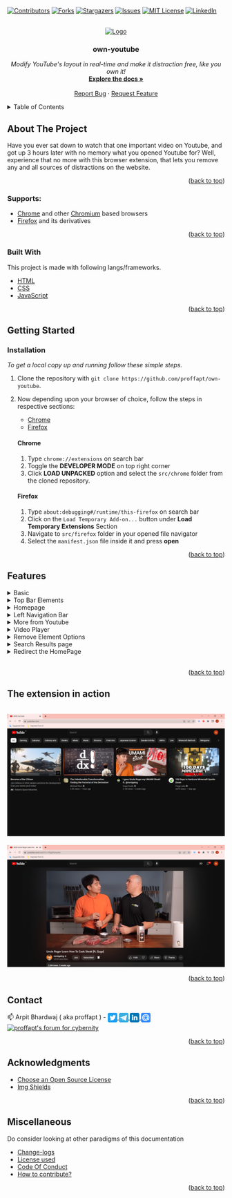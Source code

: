 <div id="top"></div>

<!-- PROJECT SHIELDS -->
<!-- https://www.markdownguide.org/basic-syntax/#reference-style-links-->
[![Contributors][contributors-shield]][contributors-url]
[![Forks][forks-shield]][forks-url]
[![Stargazers][stars-shield]][stars-url]
[![Issues][issues-shield]][issues-url]
[![MIT License][license-shield]][license-url]
[![LinkedIn][linkedin-shield]][linkedin-url]


<!-- PROJECT LOGO -->
<br />
<div align="center">
  <a href="https://github.com/proffapt/own-youtube">
    <img src="images/logo.png" alt="Logo" width="100" height="100">
  </a>
  
  <h3 align="center">own-youtube</h3>

  <p align="center">
    <i>Modify YouTube's layout in real-time and make it distraction free, like you own it!</i>
    <br />
    <a href="https://github.com/proffapt/own-youtube"><strong>Explore the docs »</strong></a>
    <br />
    <br />
    <a href="https://github.com/proffapt/own-youtube/issues">Report Bug</a>
    ·
    <a href="https://github.com/proffapt/own-youtube/issues">Request Feature</a>
  </p>
</div>


<!-- TABLE OF CONTENTS -->
<details>
  <summary>Table of Contents</summary>
  <ol>
    <li>
      <a href="#about-the-project">About The Project</a>
      <ul>
        <li><a href="#supports">Supports</a></li>
        <li><a href="#built-with">Built With</a></li>
      </ul>
    </li>
    <li>
      <a href="#getting-started">Getting Started</a>
      <ul>
        <li><a href="#installation">Installation</a></li>
			<ul>
				<li><a href="#chrome">Chrome</a></li>
				<li><a href="#firefox">Firefox</a></li>
			</ul>
      </ul>
    </li>
    <li><a href="#features">Features</a>
      <ul>
        <li><a href="#basic">Basic</a></li>
        <li><a href="#topbar">Top Bar Elements</a></li>
        <li><a href="#homepage">Homepage</a></li>
        <li><a href="#leftbar">Left Navigation Bar</a></li>
        <li><a href="#moreyt">More from Youtube</a></li>
        <li><a href="#videoply">Video Player</a></li>
        <li><a href="#remelem">Remove Element Options</a></li>
        <li><a href="#searchres">Search Results</a></li>
      </ul>
    </li>
    <li><a href="#screenshots">Extension in Action</a></li>
    <li><a href="#contact">Contact</a></li>
    <li><a href="#acknowledgments">Acknowledgments</a></li>
    <li><a href="#miscellaneous">Miscellaneous</a></li>    
  </ol>
</details>


<!-- ABOUT THE PROJECT -->
## About The Project

Have you ever sat down to watch that one important video on Youtube, and got up 3 hours later with no memory what you opened Youtube for? Well, experience that no more with this browser extension, that lets you remove any and all sources of distractions on the website.

<p align="right">(<a href="#top">back to top</a>)</p>

<div id="supports"></div>

### Supports:

* [Chrome](https://www.google.com/chrome/index.html) and other [Chromium](https://www.chromium.org/getting-involved/download-chromium/) based browsers
* [Firefox](https://www.mozilla.org/en-US/firefox/new/) and its derivatives

<p align="right">(<a href="#top">back to top</a>)</p>

### Built With

This project is made with following langs/frameworks.
* [HTML](https://en.wikipedia.org/wiki/HTML)
* [CSS](https://www.w3.org/Style/CSS/Overview.en.html)
* [JavaScript](https://www.javascript.com/)

<p align="right">(<a href="#top">back to top</a>)</p>


<!-- GETTING STARTED -->
## Getting Started

### Installation

_To get a local copy up and running follow these simple steps._

1. Clone the repository with `git clone https://github.com/proffapt/own-youtube`.
2. Now depending upon your browser of choice, follow the steps in respective sections:

	- [Chrome](#chrome)
	- [Firefox](#firefox)

	#### Chrome

	1. Type `chrome://extensions` on search bar
	2. Toggle the **DEVELOPER MODE** on top right corner
	3. Click **LOAD UNPACKED** option and select the `src/chrome` folder from the cloned repository.

	#### Firefox
	
	1. Type `about:debugging#/runtime/this-firefox` on search bar
	2. Click on the `Load Temporary Add-on...` button under **Load Temporary Extensions** Section
	3. Navigate to `src/firefox` folder in your opened file navigator
	4. Select the `manifest.json` file inside it and press **open**


<p align="right">(<a href="#top">back to top</a>)</p>

## Features


<details>
<summary>
Basic
</summary>

- **Home Page** : Hide the entire Home Page
- **Side Bar** : Hide the Side Bar (when watching a video)
- **End of Video** : Hide the video reccomendations that appear at the end of a video
<div id="topbar"></div><p align="right">(<a href="#Features">back to Features</a>)</p>

</details>
<details>
<summary>
 Top Bar Elements
</summary>

- **Youtube Apps and Create**
- **Notifications**
- **Avatar** : Hide your user profile logo (links to settings)
<p align="right">(<a href="#Features">back to Features</a>)</p>

</details>
<details>
<summary>
 Homepage
</summary>

- **All but First row** : Hides all the video thumbnaikls except the Featuresmost row
- **Infinite Scroll** : Limits your number of video reccomendations on the Home Page
- **Extra Rows** : Hides extras like shorts, trending, etc.
<div id="leftbar"></div><p align="right">(<a href="#Features">back to Features</a>)</p>

</details>
<details>
<summary>
 Left Navigation Bar
</summary>

- **Complete Bar** : Completely removes the left navigation bar
- **Logo link** : Makes the logo not clickable (to link to the homepage)
- **Home**
- **Explore**
- **Shorts**
- **Subscriptions**
- **Library**
- **History**
- **Your Videos**
- **Watch Later**
- **Liked Videos**
- **Subscriptions Pane** : The actual list of subscribed channels
<div id="moreyt"></div><p align="right">(<a href="#Features">back to Features</a>)</p>

</details>
<details>
<summary>
 More from Youtube
</summary>

- **Premium**
- **Films**
- **Trending**
- **Gaming**
- **Live**
- **Fashion**
- **Learning**
- **Sports**
- **Creator Studio**
- **YouTube Music**
- **YouTube Kids**
- **Footer Pane**
<div id="videoply"></div><p align="right">(<a href="#Features">back to Features</a>)</p>

</details>
<details>
<summary>
 Video Player
</summary>

- **Remove Ads** : Play Ads at 5x and auto-skip
- **Center Content** : Remove the left and right panes, and center the video player
- **Disable AuFeatureslay**
- **Redirect Shorts** : Play shorts in the normal video player
<div id="remelem"></div><p align="right">(<a href="#Features">back to Features</a>)</p>

</details>
<details>
<summary>
 Remove Element Options
</summary>

- **In-video info cards**
- **Play-next button**
- **Menu buttons** : Remove the Like, Dislike, Share, etc
- **Comments**
- **ChatLive-Streaming** : Remove the Live Stream chat
- **More videos (embedded player)** : Remove the video reccommendations that appear when paused
<div id="searchres"></div><p align="right">(<a href="#Features">back to Features</a>)</p>

</details>
<details>
<summary>
 Search Results page
</summary>

- **Extra results** : Remove extra 'For You' 'Also Watch' results
- **Shorts results**
- **Thumbnail slideshow** : Don't play the preview of video upon hovering on thumbnail

<p align="right">(<a href="#Features">back to Features</a>)</p>

</details>
<details>
<summary>
 Redirect the HomePage
</summary>

&nbsp;&nbsp;&nbsp;&nbsp;&nbsp;&nbsp;Redirect where clicking the Youtube Logo takes you
<p align="right">(<a href="#Features">back to Features</a>)</p>
</details>

<br>

<p align="right">(<a href="#top">back to top</a>)</p>

## The extension in action
<br>

<div align="center" id="screenshots">
<img src="images/homepage.png" alt="Distraction free homepage" width="700"></img>
</div>
<br>
<div align="center">
<img src="images/centered-video-player1.png" alt="Centered video player" width="700"></img>
</div>
<p align="right">(<a href="#top">back to top</a>)</p>



<!-- CONTACT -->
## Contact

<p>
📫 Arpit Bhardwaj ( aka proffapt ) -   

<a href="https://twitter.com/proffapt">
  <img align="center" alt="proffapt's Twitter " width="22px" src="https://raw.githubusercontent.com/edent/SuperTinyIcons/master/images/svg/twitter.svg" />
</a>
<a href="https://t.me/proffapt">
  <img align="center" alt="proffapt's Telegram" width="22px" src="https://raw.githubusercontent.com/edent/SuperTinyIcons/master/images/svg/telegram.svg" />
</a>
<a href="https://www.linkedin.com/in/proffapt/">
  <img align="center" alt="proffapt's LinkedIn" width="22px" src="https://raw.githubusercontent.com/edent/SuperTinyIcons/master/images/svg/linkedin.svg" />
</a> 
<a href="mailto:proffapt@pm.me">
  <img align="center" alt="proffapt's mail" width="22px" src="https://raw.githubusercontent.com/edent/SuperTinyIcons/master/images/svg/mail.svg" />
</a> 
<a href="https://cybernity.group">
  <img align="center" alt="proffapt's forum for cybernity" width="22px" src="https://cybernity.group/uploads/default/original/1X/a8338f86bbbedd39701c85d5f32cf3d817c04c27.png" />
</a> 
</p>

<p align="right">(<a href="#top">back to top</a>)</p>


<!-- ACKNOWLEDGMENTS -->
## Acknowledgments

* [Choose an Open Source License](https://choosealicense.com)
* [Img Shields](https://shields.io)
<!-- UPDATE -->

<p align="right">(<a href="#top">back to top</a>)</p>

## Miscellaneous

Do consider looking at other paradigms of this documentation
  - [Change-logs](/.github/CHANGELOG.md)
  - [License used](/LICENSE.txt)
  - [Code Of Conduct](/.github/CODE_OF_CONDUCT.md)
  - [How to contribute?](/.github/CONTRIBUTING.md)

<p align="right">(<a href="#top">back to top</a>)</p>

<!-- MARKDOWN LINKS & IMAGES -->

[contributors-shield]: https://img.shields.io/github/contributors/proffapt/own-youtube.svg?style=for-the-badge
[contributors-url]: https://github.com/proffapt/own-youtube/graphs/contributors
[forks-shield]: https://img.shields.io/github/forks/proffapt/own-youtube.svg?style=for-the-badge
[forks-url]: https://github.com/proffapt/own-youtube/network/members
[stars-shield]: https://img.shields.io/github/stars/proffapt/own-youtube.svg?style=for-the-badge
[stars-url]: https://github.com/proffapt/own-youtube/stargazers
[issues-shield]: https://img.shields.io/github/issues/proffapt/own-youtube.svg?style=for-the-badge
[issues-url]: https://github.com/proffapt/own-youtube/issues
[license-shield]: https://img.shields.io/github/license/proffapt/own-youtube.svg?style=for-the-badge
[license-url]: https://github.com/proffapt/own-youtube/blob/master/LICENSE.txt
[linkedin-shield]: https://img.shields.io/badge/-LinkedIn-black.svg?style=for-the-badge&logo=linkedin&colorB=555
[linkedin-url]: https://linkedin.com/in/proffapt
[product-screenshot]: images/screenshot.png

